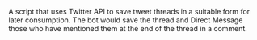 A script that uses Twitter API to save tweet threads in a suitable form for later consumption. The bot would save the thread and Direct Message those who have mentioned them at the end of the thread in a comment.
